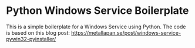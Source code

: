 # Python Windows Service Boilerplate

This is a simple boilerplate for a Windows Service using Python. The code is based on this blog post:
<https://metallapan.se/post/windows-service-pywin32-pyinstaller/>
